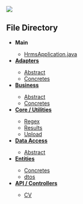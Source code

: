 <img src="https://i.hizliresim.com/mipu64w.png"></img> 

<h2>File Directory</h2>
<ul>
    <li><b>Main</b></li>
        <ul>
            <li><a href='https://github.com/icanerdogan/HRMS/blob/master/src/main/java/com/icanerdogan/HRMS/HrmsApplication.java'> HrmsApplication.java </a></li>
        </ul>
    <li><b><a href='https://github.com/icanerdogan/HRMS/tree/master/src/main/java/com/icanerdogan/HRMS/adapters'>Adapters</a></b></li>
        <ul>
            <li><a href='https://github.com/icanerdogan/HRMS/tree/master/src/main/java/com/icanerdogan/HRMS/adapters/abstracts'>Abstract</a></li>
            <li><a href='https://github.com/icanerdogan/HRMS/tree/master/src/main/java/com/icanerdogan/HRMS/adapters/concretes'>Concretes</a></li>
        </ul>
    <li><b><a href='https://github.com/icanerdogan/HRMS/tree/master/src/main/java/com/icanerdogan/HRMS/business'>Business</a></b></li>
        <ul>
            <li><a href='https://github.com/icanerdogan/HRMS/tree/master/src/main/java/com/icanerdogan/HRMS/business/abstracts'>Abstract</a></li>
            <li><a href='https://github.com/icanerdogan/HRMS/tree/master/src/main/java/com/icanerdogan/HRMS/business/concretes'>Concretes</a></li>
        </ul>
    <li><b><a href='https://github.com/icanerdogan/HRMS/tree/master/src/main/java/com/icanerdogan/HRMS/core'>Core / Utilities</a></b></li>
        <ul>
            <li><a href='https://github.com/icanerdogan/HRMS/tree/master/src/main/java/com/icanerdogan/HRMS/core/utilities/regex'>Regex</a></li>
            <li><a href='https://github.com/icanerdogan/HRMS/tree/master/src/main/java/com/icanerdogan/HRMS/core/utilities/results'>Results</a></li>
            <li><a href='https://github.com/icanerdogan/HRMS/tree/master/src/main/java/com/icanerdogan/HRMS/core/utilities/upload'>Upload</a></li>
        </ul>
    <li><b><a href='https://github.com/icanerdogan/HRMS/tree/master/src/main/java/com/icanerdogan/HRMS/dataAccess'>Data Access</a></b></li>
        <ul>
            <li><a href='https://github.com/icanerdogan/HRMS/tree/master/src/main/java/com/icanerdogan/HRMS/dataAccess/abstracts'>Abstract</a></li>
        </ul>
    <li><b><a href='https://github.com/icanerdogan/HRMS/tree/master/src/main/java/com/icanerdogan/HRMS/entities'>Entities</a></b></li>
        <ul>
            <li><a href='https://github.com/icanerdogan/HRMS/tree/master/src/main/java/com/icanerdogan/HRMS/entities/concretes'>Concretes</a></li>
            <li><a href='https://github.com/icanerdogan/HRMS/tree/master/src/main/java/com/icanerdogan/HRMS/entities/dtos'>dtos</a></li>
        </ul>
    <li><b><a href='https://github.com/icanerdogan/HRMS/tree/master/src/main/java/com/icanerdogan/HRMS/api'>API / Controllers</a></b></li>
        <ul>
            <li><a href='https://github.com/icanerdogan/HRMS/tree/master/src/main/java/com/icanerdogan/HRMS/api/CV'> CV </a></li>
        </ul>
<ul>

